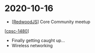 # 2020-10-16

- [[RedwoodJS]] Core Community meetup

[[cpsc-1480]]

- Finally getting caught up...
- Wireless networking

[//begin]: # "Autogenerated link references for markdown compatibility"
[redwoodjs]: redwoodjs "RedwoodJS"
[cpsc-1480]: cpsc-1480 "CPSC 1480 - Networking"
[//end]: # "Autogenerated link references"